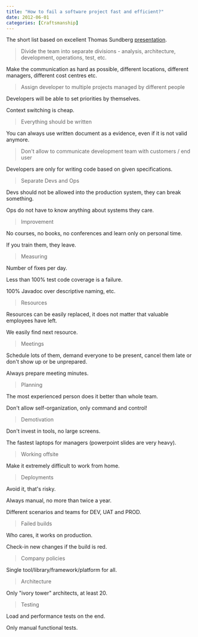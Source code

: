 ```yaml
---
title: "How to fail a software project fast and efficient?"
date: 2012-06-01
categories: [Craftsmanship]
---
```


The short list based on excellent Thomas Sundberg [presentation](http://s3-eu-west-1.amazonaws.com/presentations2012/41presentation.pdf).

> Divide the team into separate divisions - analysis, architecture, development, operations, test, etc.

Make the communication as hard as possible, different locations, different managers, different cost centres etc.

> Assign developer to multiple projects managed by different people

Developers will be able to set priorities by themselves. 

Context switching is cheap.

> Everything should be written

You can always use written document as a evidence, even if it is not valid anymore.

> Don't allow to communicate development team with customers / end user

Developers are only for writing code based on given specifications.

> Separate Devs and Ops

Devs should not be allowed into the production system, they can break something. 

Ops do not have to know anything about systems they care.

> Improvement

No courses, no books, no conferences and learn only on personal time.

If you train them, they leave.

> Measuring

Number of fixes per day.
 
Less than 100% test code coverage is a failure.
 
100% Javadoc over descriptive naming, etc.

> Resources

Resources can be easily replaced, it does not matter that valuable employees have left.
 
We easily find next resource.

> Meetings

Schedule lots of them, demand everyone to be present, cancel them late or don't show up or be unprepared.

Always prepare meeting minutes.

> Planning

The most experienced person does it better than whole team.

Don't allow self-organization, only command and control\!

> Demotivation

Don't invest in tools, no large screens. 

The fastest laptops for managers (powerpoint slides are very heavy).

> Working offsite

Make it extremely difficult to work from home.

> Deployments

Avoid it, that's risky. 

Always manual, no more than twice a year. 

Different scenarios and teams for DEV, UAT and PROD.

> Failed builds

Who cares, it works on production.

Check-in new changes if the build is red.

> Company policies

Single tool/library/framework/platform for all.

> Architecture

Only "ivory tower" architects, at least 20.

> Testing

Load and performance tests on the end.

Only manual functional tests.
